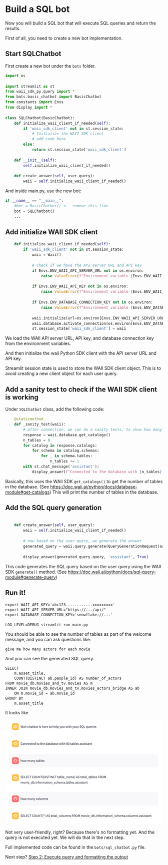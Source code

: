 # Build a SQL bot

Now you will build a SQL bot that will execute SQL queries and return the results.

First of all, you need to create a new bot implementation.

## Start SQLChatbot

First create a new bot under the `bots` folder.

```python
import os

import streamlit as st
from waii_sdk_py.query import *
from bots.basic_chatbot import BasicChatbot
from constants import Envs
from display import *

class SQLChatbot(BasicChatbot):
    def initialize_waii_client_if_needed(self):
        if 'waii_sdk_client' not in st.session_state:
            # Initialize the WAII SDK client
            # add code here
        else:
            return st.session_state['waii_sdk_client']

    def __init__(self):
        self.initialize_waii_client_if_needed()

    def create_answer(self, user_query):
        waii = self.initialize_waii_client_if_needed()
```

And inside main.py, use the new bot:

```python
if __name__ == "__main__":
    #bot = BasicChatbot() <-- remove this line
    bot = SQLChatbot()
    ...
```

## Add initialize WAII SDK client

```python
    def initialize_waii_client_if_needed(self):
        if 'waii_sdk_client' not in st.session_state:
            waii = Waii()

            # check if we have the API server URL and API key
            if Envs.ENV_WAII_API_SERVER_URL not in os.environ:
                raise ValueError(f"Environment variable {Envs.ENV_WAII_API_SERVER_URL} is not set")

            if Envs.ENV_WAII_API_KEY not in os.environ:
                raise ValueError(f"Environment variable {Envs.ENV_WAII_API_KEY} is not set")

            if Envs.ENV_DATABASE_CONNECTION_KEY not in os.environ:
                raise ValueError(f"Environment variable {Envs.ENV_DATABASE_CONNECTION_KEY} is not set")

            waii.initialize(url=os.environ[Envs.ENV_WAII_API_SERVER_URL], api_key=os.environ[Envs.ENV_WAII_API_KEY])
            waii.database.activate_connection(os.environ[Envs.ENV_DATABASE_CONNECTION_KEY])
            st.session_state['waii_sdk_client'] = waii
```

We load the WAII API server URL, API key, and database connection key from the environment variables.

And then initialize the waii Python SDK client with the API server URL and API key.

Streamlit session state is used to store the WAII SDK client object. This is to avoid creating a new client object for each user query.

## Add a sanity test to check if the WAII SDK client is working

Under `SQLChatbot` class, add the following code:

```python
    @staticmethod
    def _sanity_test(waii):
        # after connection, we can do a sanity tests, to show how many tables we have
        response = waii.database.get_catalogs()
        n_tables = 0
        for catalog in response.catalogs:
            for schema in catalog.schemas:
                for _ in schema.tables:
                    n_tables += 1
        with st.chat_message('assistant'):
            display_answer(f"Connected to the database with {n_tables} tables", 'assistant', True)
```

Basically, this uses the WAII SDK `get_catalogs()` to get the number of tables in the database. (See https://doc.waii.ai/python/docs/database-module#get-catalogs)
This will print the number of tables in the database.

## Add the SQL query generation 

```python

    def create_answer(self, user_query):
        waii = self.initialize_waii_client_if_needed()

        # now based on the user query, we generate the answer
        generated_query = waii.query.generate(QueryGenerationRequest(ask=user_query))

        display_answer(generated_query.query, 'assistant', True)
```

This code generates the SQL query based on the user query using the WAII SDK `generate()` method. (See https://doc.waii.ai/python/docs/sql-query-module#generate-query)

## Run it!

```
export WAII_API_KEY='abc123............xxxxxxxxx'
export WAII_API_SERVER_URL="https://.../api/"
export DATABASE_CONNECTION_KEY='snowflake://...'

LOG_LEVEL=DEBUG streamlit run main.py
```

You should be able to see the number of tables as part of the welcome message, and you can ask questions like:

```
give me how many actors for each movie
```

And you can see the generated SQL query.

```
SELECT
    m.asset_title,
    COUNT(DISTINCT ab.people_id) AS number_of_actors
FROM movie_db.movies_and_tv.movies AS m
INNER JOIN movie_db.movies_and_tv.movies_actors_bridge AS ab
    ON m.movie_id = ab.movie_id
GROUP BY
    m.asset_title
```

It looks like

[![SQL Chatbot](screenshots/1_sql_bot_result.png)](screenshots/sql_chatbot.png)

Not very user-friendly, right? Because there's no formatting yet. And the query is not executed yet. We will do that in the next step.

Full implemented code can be found in the `bots/sql_chatbot.py` file.

Next step? [Step 2: Execute query and formatting the output](./2_sql_bot_with_results.md)
